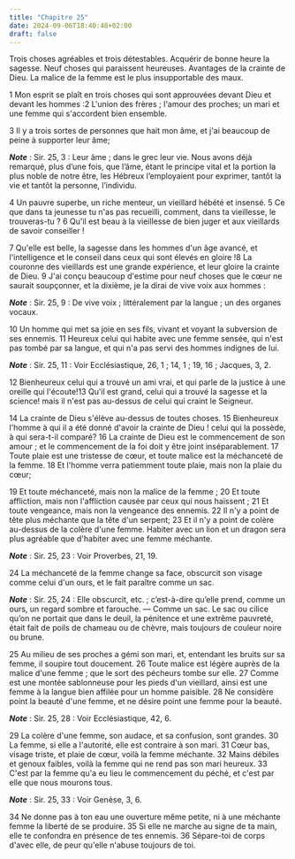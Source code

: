 ```yaml
---
title: "Chapitre 25"
date: 2024-09-06T18:40:48+02:00
draft: false
---
```



Trois choses agréables et trois détestables.
Acquérir de bonne heure la sagesse.
Neuf choses qui paraissent heureuses.
Avantages de la crainte de Dieu.
La malice de la femme est le plus insupportable des maux.


1 Mon esprit se plaît en trois choses qui sont approuvées devant Dieu et devant les hommes :2 L'union des frères ; l'amour des proches; un mari et une femme qui s'accordent bien ensemble.


3 Il y a trois sortes de personnes que hait mon âme, et j'ai beaucoup de peine à supporter leur âme;

***Note*** :  Sir. 25, 3 : Leur âme ; dans le grec leur vie. Nous avons déjà remarqué, plus d’une fois, que l’âme, étant le principe vital et la portion la plus noble de notre être, les Hébreux l’employaient pour exprimer, tantôt la vie et tantôt la personne, l’individu.

4 Un pauvre superbe, un riche menteur, un vieillard hébété et insensé. 5 Ce que dans ta jeunesse tu n'as pas recueilli, comment, dans ta vieillesse, le trouveras-tu ? 6 Qu'il est beau à la vieillesse de bien juger et aux vieillards de savoir conseiller !


7 Qu'elle est belle, la sagesse dans les hommes d'un âge avancé, et l'intelligence et le conseil dans ceux qui sont élevés en gloire !8 La couronne des vieillards est une grande expérience, et leur gloire la crainte de Dieu. 9 J'ai conçu beaucoup d'estime pour neuf choses que le cœur ne saurait soupçonner, et la dixième, je la dirai de vive voix aux hommes :

***Note*** :  Sir. 25, 9 : De vive voix ; littéralement par la langue ; un des organes vocaux.

10 Un homme qui met sa joie en ses fils, vivant et voyant la subversion de ses ennemis. 11 Heureux celui qui habite avec une femme sensée, qui n'est pas tombé par sa langue, et qui n'a pas servi des hommes indignes de lui.

***Note*** :  Sir. 25, 11 : Voir Ecclésiastique, 26, 1 ; 14, 1 ; 19, 16 ; Jacques, 3, 2.


12 Bienheureux celui qui a trouvé un ami vrai, et qui parle de la justice à une oreille qui l'écoute!13 Qu'il est grand, celui qui a trouvé la sagesse et la science! mais il n'est pas au-dessus de celui qui craint le Seigneur.


14 La crainte de Dieu s'élève au-dessus de toutes choses. 15 Bienheureux l'homme à qui il a été donné d'avoir la crainte de Dieu ! celui qui la possède, à qui sera-t-il comparé? 16 La crainte de Dieu est le commencement de son amour ; et le commencement de la foi doit y être joint inséparablement. 17 Toute plaie est une tristesse de cœur, et toute malice est la méchanceté de la femme. 18 Et l'homme verra patiemment toute plaie, mais non la plaie du cœur;


19 Et toute méchanceté, mais non la malice de la femme ; 20 Et toute affliction, mais non l'affliction causée par ceux qui nous haïssent ; 21 Et toute vengeance, mais non la vengeance des ennemis. 22 Il n'y a point de tête plus méchante que la tête d'un serpent; 23 Et il n'y a point de colère au-dessus de la colère d'une femme. Habiter avec un lion et un dragon sera plus agréable que d'habiter avec une femme méchante.

***Note*** :  Sir. 25, 23 : Voir Proverbes, 21, 19.


24 La méchanceté de la femme change sa face, obscurcit son visage comme celui d'un ours, et le fait paraître comme un sac.

***Note*** :  Sir. 25, 24 : Elle obscurcit, etc. ; c’est-à-dire qu’elle prend, comme un ours, un regard sombre et farouche. ― Comme un sac. Le sac ou cilice qu’on ne portait que dans le deuil, la pénitence et une extrême pauvreté, était fait de poils de chameau ou de chèvre, mais toujours de couleur noire ou brune.

25 Au milieu de ses proches a gémi son mari, et, entendant les bruits sur sa femme, il soupire tout doucement. 26 Toute malice est légère auprès de la malice d'une femme ; que le sort des pécheurs tombe sur elle. 27 Comme est une montée sablonneuse pour les pieds d'un vieillard, ainsi est une femme à la langue bien affilée pour un homme paisible. 28 Ne considère point la beauté d'une femme, et ne désire point une femme pour la beauté.

***Note*** :  Sir. 25, 28 : Voir Ecclésiastique, 42, 6.

29 La colère d'une femme, son audace, et sa confusion, sont grandes. 30 La femme, si elle a l'autorité, elle est contraire à son mari. 31 Cœur bas, visage triste, et plaie de cœur, voilà la femme méchante. 32 Mains débiles et genoux faibles, voilà la femme qui ne rend pas son mari heureux. 33 C'est par la femme qu'a eu lieu le commencement du péché, et c'est par elle que nous mourons tous.

***Note*** :  Sir. 25, 33 : Voir Genèse, 3, 6.

34 Ne donne pas à ton eau une ouverture même petite, ni à une méchante femme la liberté de se produire. 35 Si elle ne marche au signe de ta main, elle te confondra en présence de tes ennemis. 36 Sépare-toi de corps d'avec elle, de peur qu'elle n'abuse toujours de toi.

